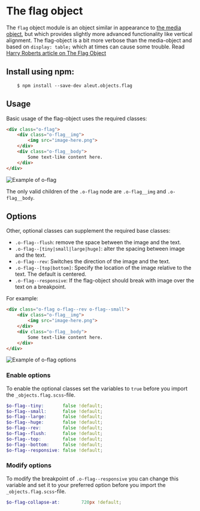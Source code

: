 # The flag object

The `flag` object module is an object similar in appearance to [the media
object](https://github.com/aleutcss/objects.media), but which provides slightly
more advanced functionality like vertical alignment. The flag-object is a bit more verbose than the media-object and based on `display: table;` which at times can cause some trouble. Read [Harry Roberts article on The Flag Object](http://csswizardry.com/2013/05/the-flag-object/)


## Install using npm:

```shell
    $ npm install --save-dev aleut.objects.flag

```

## Usage

Basic usage of the flag-object uses the required classes:

```html
<div class="o-flag">
    <div class="o-flag__img">
		<img src="image-here.png">
	</div>
	<div class="o-flag__body">
		Some text-like content here.
	</div>
</div>
```

![Example of o-flag](https://raw.githubusercontent.com/aleutcss/aleutcss.github.io/master/public/img/o-flag.png)

The only valid children of the `.o-flag` node are `.o-flag__img` and
`.o-flag__body`.

## Options

Other, optional classes can supplement the required base classes:

* `.o-flag--flush`: remove the space between the image and the text.
* `.o-flag--[tiny|small|large|huge]`: alter the spacing between image and the text.
* `.o-flag--rev`: Switches the direction of the image and the text.
* `.o-flag--[top|bottom]`: Specify the location of the image relative to the text. The default is centered.
* `.o-flag--responsive`: If the flag-object should break with image over the text on a breakpoint.

For example:

```html
<div class="o-flag o-flag--rev o-flag--small">
    <div class="o-flag__img">
		<img src="image-here.png">
	</div>
	<div class="o-flag__body">
		Some text-like content here.
	</div>
</div>
```

![Example of o-flag options](https://raw.githubusercontent.com/aleutcss/aleutcss.github.io/master/public/img/o-flag-options.png)

### Enable options
To enable the optional classes set the variables to `true` before you import
the `_objects.flag.scss`-file.

```scss
$o-flag--tiny:       false !default;
$o-flag--small:      false !default;
$o-flag--large:      false !default;
$o-flag--huge:       false !default;
$o-flag--rev:        false !default;
$o-flag--flush:      false !default;
$o-flag--top:        false !default;
$o-flag--bottom:     false !default;
$o-flag--responsive: false !default;
```

### Modify options
To modify the breakpoint of `.o-flag--responsive` you can change this variable and set it to your preferred option before you import the `_objects.flag.scss`-file.

```scss
$o-flag-collapse-at:        720px !default;
```
